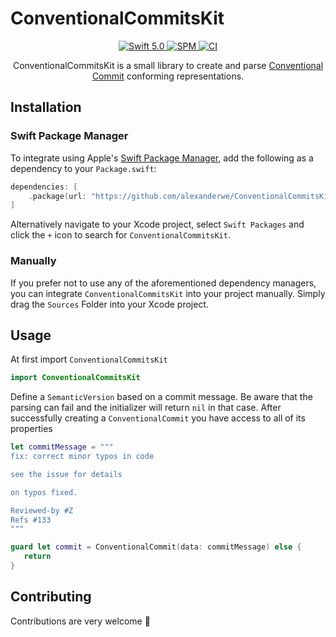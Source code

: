 # ConventionalCommitsKit

<p align="center">
    <a href="https://developer.apple.com/swift/">
      <img src="https://img.shields.io/badge/Swift-5.0-orange.svg?style=flat" alt="Swift 5.0">
   </a>
   <a href="https://github.com/apple/swift-package-manager">
      <img src="https://img.shields.io/badge/Swift%20Package%20Manager-compatible-brightgreen.svg" alt="SPM">
   </a>

   <a href="https://github.com/alexanderwe/ConventionalCommitsKit">
      <img src="https://github.com/alexanderwe/ConventionalCommitsKit/workflows/Main%20Branch%20CI/badge.svg" alt="CI">
   </a>
</p>

<p align="center">
   ConventionalCommitsKit is a small library to create and parse <a href="https://www.conventionalcommits.org/en/v1.0.0/">Conventional Commit</a> conforming representations.
</p>

## Installation

### Swift Package Manager

To integrate using Apple's [Swift Package Manager](https://swift.org/package-manager/), add the following as a dependency to your `Package.swift`:

```swift
dependencies: [
    .package(url: "https://github.com/alexanderwe/ConventionalCommitsKit.git", from: "1.0.0")
]
```

Alternatively navigate to your Xcode project, select `Swift Packages` and click the `+` icon to search for `ConventionalCommitsKit`.

### Manually

If you prefer not to use any of the aforementioned dependency managers, you can integrate `ConventionalCommitsKit` into your project manually. Simply drag the `Sources` Folder into your Xcode project.

## Usage

At first import `ConventionalCommitsKit`

```swift
import ConventionalCommitsKit
```

Define a `SemanticVersion` based on a commit message. Be aware that the parsing can fail and the initializer will return `nil` in that case. After successfully creating a `ConventionalCommit` you have access to all of its properties

```swift
let commitMessage = """
fix: correct minor typos in code

see the issue for details

on typos fixed.

Reviewed-by #Z
Refs #133
"""

guard let commit = ConventionalCommit(data: commitMessage) else {
   return
}
```

## Contributing

Contributions are very welcome 🙌
